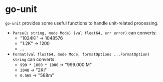 # go-unit

`go-unit` provides some useful functions to handle unit-related processing.

- `Parse(s string, mode Mode) (val float64, err error)` can converts:
  - "1024Ki" -> 1048576
  - "1.2K" -> 1200
  - ...
- `Format(val float64, mode Mode, formatOptions ...FormatOption) string` can converts:
  - `999 * 1000 * 1000` -> "999.000 M"
  - `2048` -> "2Ki"
  - `0.568` -> "568m"
